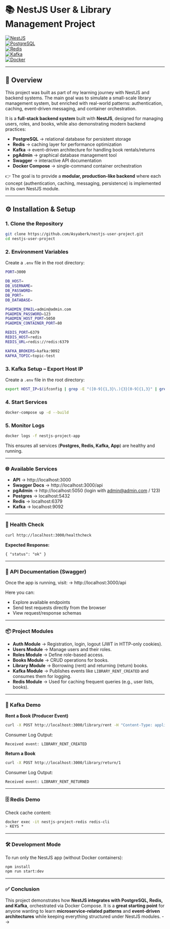<!-- <p align="center">
  <a href="http://nestjs.com/" target="blank"><img src="https://nestjs.com/img/logo-small.svg" width="120" alt="Nest Logo" /></a>
</p>

[circleci-image]: https://img.shields.io/circleci/build/github/nestjs/nest/master?token=abc123def456
[circleci-url]: https://circleci.com/gh/nestjs/nest

  <p align="center">A progressive <a href="http://nodejs.org" target="_blank">Node.js</a> framework for building efficient and scalable server-side applications.</p>
    <p align="center">
<a href="https://www.npmjs.com/~nestjscore" target="_blank"><img src="https://img.shields.io/npm/v/@nestjs/core.svg" alt="NPM Version" /></a>
<a href="https://www.npmjs.com/~nestjscore" target="_blank"><img src="https://img.shields.io/npm/l/@nestjs/core.svg" alt="Package License" /></a>
<a href="https://www.npmjs.com/~nestjscore" target="_blank"><img src="https://img.shields.io/npm/dm/@nestjs/common.svg" alt="NPM Downloads" /></a>
<a href="https://circleci.com/gh/nestjs/nest" target="_blank"><img src="https://img.shields.io/circleci/build/github/nestjs/nest/master" alt="CircleCI" /></a>
<a href="https://discord.gg/G7Qnnhy" target="_blank"><img src="https://img.shields.io/badge/discord-online-brightgreen.svg" alt="Discord"/></a>
<a href="https://opencollective.com/nest#backer" target="_blank"><img src="https://opencollective.com/nest/backers/badge.svg" alt="Backers on Open Collective" /></a>
<a href="https://opencollective.com/nest#sponsor" target="_blank"><img src="https://opencollective.com/nest/sponsors/badge.svg" alt="Sponsors on Open Collective" /></a>
  <a href="https://paypal.me/kamilmysliwiec" target="_blank"><img src="https://img.shields.io/badge/Donate-PayPal-ff3f59.svg" alt="Donate us"/></a>
    <a href="https://opencollective.com/nest#sponsor"  target="_blank"><img src="https://img.shields.io/badge/Support%20us-Open%20Collective-41B883.svg" alt="Support us"></a>
  <a href="https://twitter.com/nestframework" target="_blank"><img src="https://img.shields.io/twitter/follow/nestframework.svg?style=social&label=Follow" alt="Follow us on Twitter"></a>
</p>
  <!--[![Backers on Open Collective](https://opencollective.com/nest/backers/badge.svg)](https://opencollective.com/nest#backer)
  [![Sponsors on Open Collective](https://opencollective.com/nest/sponsors/badge.svg)](https://opencollective.com/nest#sponsor)-->

# 📚 NestJS User & Library Management Project

[![NestJS](https://img.shields.io/badge/NestJS-Backend-red)](https://nestjs.com/)  
[![PostgreSQL](https://img.shields.io/badge/PostgreSQL-Database-blue)](https://www.postgresql.org/)  
[![Redis](https://img.shields.io/badge/Redis-Cache-green)](https://redis.io/)  
[![Kafka](https://img.shields.io/badge/Kafka-Event--Streaming-black)](https://kafka.apache.org/)  
[![Docker](https://img.shields.io/badge/Docker-Compose-2496ED)](https://www.docker.com/)

---

## 🔎 Overview
This project was built as part of my learning journey with NestJS and backend systems. The main goal was to simulate a small-scale library management system, but enriched with real-world patterns: authentication, caching, event-driven messaging, and container orchestration.

It is a **full-stack backend system** built with **NestJS**, designed for managing users, roles, and books, while also demonstrating modern backend practices:  

- **PostgreSQL** → relational database for persistent storage  
- **Redis** → caching layer for performance optimization  
- **Kafka** → event-driven architecture for handling book rentals/returns  
- **pgAdmin** → graphical database management tool  
- **Swagger** → interactive API documentation  
- **Docker Compose** → single-command container orchestration  

👉 The goal is to provide a **modular, production-like backend** where each concept (authentication, caching, messaging, persistence) is implemented in its own NestJS module.

---

## ⚙️ Installation & Setup

### 1. Clone the Repository
```bash
git clone https://github.com/Asyaberk/nestjs-user-project.git
cd nestjs-user-project
```

### 2. Environment Variables
Create a `.env` file in the root directory:
```bash
PORT=3000

DB_HOST=
DB_USERNAME=
DB_PASSWORD=
DB_PORT=
DB_DATABASE=

PGADMIN_EMAIL=admin@admin.com
PGADMIN_PASSWORD=123
PGADMIN_HOST_PORT=5050
PGADMIN_CONTAINER_PORT=80

REDIS_PORT=6379
REDIS_HOST=redis
REDIS_URL=redis://redis:6379

KAFKA_BROKERS=kafka:9092
KAFKA_TOPIC=topic-test
```

### 3. Kafka Setup – Export Host IP
Create a `.env` file in the root directory:
```bash
export HOST_IP=$(ifconfig | grep -E "([0-9]{1,3}\.){3}[0-9]{1,3}" | grep -v 127.0.0.1 | awk '{ print $2 }' | cut -f2 -d: | head -n1)
```

### 4. Start Services
```bash
docker-compose up -d --build
```

### 5. Monitor Logs
```bash
docker logs -f nestjs-project-app
```
This ensures all services (**Postgres, Redis, Kafka, App**) are healthy and running.

---

### 🌐 Available Services
- **API** → http://localhost:3000
- **Swagger Docs** → http://localhost:3000/api
- **pgAdmin** → http://localhost:5050 (login with admin@admin.com / 123)
- **Postgres** → localhost:5432
- **Redis** → localhost:6379
- **Kafka** → localhost:9092

---

### 🔎 Health Check
```bash
curl http://localhost:3000/healthcheck
```
**Expected Response:**
```
{ "status": "ok" }
```

---

### 📖 API Documentation (Swagger)
Once the app is running, visit:
→ http://localhost:3000/api

Here you can:
- Explore available endpoints
- Send test requests directly from the browser
- View request/response schemas

---

### 📦 Project Modules
- **Auth Module** → Registration, login, logout (JWT in HTTP-only cookies).
- **Users Module** → Manage users and their roles.
- **Roles Module** → Define role-based access.
- **Books Module** → CRUD operations for books.
- **Library Module** → Borrowing (rent) and returning (return) books.
- **Kafka Module** → Publishes events like `LIBRARY_RENT_CREATED` and consumes them for logging.
- **Redis Module** → Used for caching frequent queries (e.g., user lists, books).

---

### 📨 Kafka Demo
**Rent a Book (Producer Event)**
```bash
curl -X POST http://localhost:3000/library/rent -H "Content-Type: application/json" -d '{"bookId": 1, "userId": 1}'
```
Consumer Log Output:
```
Received event: LIBRARY_RENT_CREATED
```

**Return a Book**
```bash
curl -X POST http://localhost:3000/library/return/1
```
Consumer Log Output:
```
Received event: LIBRARY_RENT_RETURNED
```

---

### 🗄️ Redis Demo
Check cache content:
```bash
docker exec -it nestjs-project-redis redis-cli
> KEYS *
```

---

### 🛠 Development Mode
To run only the NestJS app (without Docker containers):
```bash
npm install
npm run start:dev
```

---

### ✅ Conclusion
This project demonstrates how **NestJS integrates with PostgreSQL, Redis, and Kafka**, orchestrated
via Docker Compose.
It is a **great starting point** for anyone wanting to learn **microservice-related patterns** and
**event-driven architectures** while keeping everything structured under NestJS modules. -->